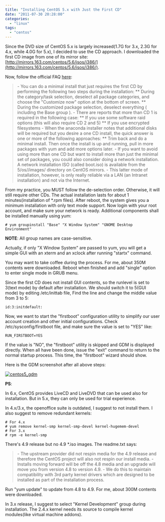 ```yaml
---
title: "Installing CentOS 5.x with Just the First CD"
date: "2011-07-30 20:28:00"
categories: 
  - "linux"
tags: 
  - "centos"
---
```


Since the DVD size of CentOS 5.x is largely increased(1.7G for 3.x, 2.3G for 4.x, while 4.0G for 5.x), I decided to use the CD approach. I downloaded the first CD image from one of its mirror site: [http://mirrors.163.com/centos/5.6/isos/i386/](http://mirrors.163.com/centos/5.6/isos/i386/).

Now, follow the official FAQ [here](http://wiki.centos.org/FAQ/CentOS5#head-c79c201900d22f163a445f134fcc6c916eb3cb6e):

> \- You can do a minimal install that just requires the first CD by performing the following two steps during the installation: \*\* During the category/task selection, deselect all package categories, and choose the "Customize now" option at the bottom of screen. \*\* During the customized package selection, deselect everything ( including the Base group ). - There are reports that more than CD 1 is required in the following case: \*\* If you use some software raid options (this will also require CD 2 and 5) \*\* If you use encrypted filesystems - When the anaconda installer notes that additional disks will be required but you desire a one CD install, the quick answer is one or more of the following approaches: \*\* Trim back and do a minimal install. Then once the install is up and running, pull in more packages with yum and add more options later. - If you want to avoid using more than one CD but want to install more than just the minimal set of packages, you could also consider doing a network installation. A network installation ISO (called boot.iso) is available from the 5/os/<arch>/images/ directory on CentOS mirrors. - This latter mode of installation, however, is only really reliable via a LAN (an Intranet installation) and not via the Internet.

From my practice, you MUST follow the de-selection order. Otherwise, it will still require other CDs. The actual installation lasts for about 1 minutes(installation of \*.rpm files). After reboot, the system gives you a minimum installation with only text mode support. Now login with your root account, and make sure your network is ready. Additional components shall be installed manually using yum:

```
# yum groupinstall "Base" "X Window System" "GNOME Desktop Environment"
```

**NOTE**: All group names are case-sensitive.

Actually, if only "X Window System" are passed to yum, you will get a simple GUI with an xterm and an xclock after running "startx" command.

You may want to take coffee during the process. For me, about 350M contents were downloaded. Reboot when finished and add "single" option to enter single mode in GRUB menu.

Since the first CD does not install GUI contents, so the runlevel is set to 3(text mode) by default after installation. We should switch it to 5(GUI mode) by editing /etc/inittab file, Find the line and change the middle value from 3 to 5:

```
id:3:initdefault:
```

Now, we want to start the "firstboot" configuration utility to simplify our user account creation and other initial configurations. Check /etc/sysconfig/firstboot file, and make sure the value is set to "YES" like:

```
RUN_FIRSTBOOT=YES
```

If the value is "NO", the "firstboot" utility is skipped and GDM is displayed directly. When all have been done, issue the "exit" command to return to the normal startup process. This time, the "firstboot" wizard should show.

Here is the GDM screenshot after all above steps:

[![centos5_gdm](images/5989997912_02cec9fe6d_z.jpg)](http://www.flickr.com/photos/gonwan1985/5989997912 "centos5_gdm by Binhao Qian, on Flickr")

**PS**:

In 6.x, CentOS provides LiveCD and LiveDVD that can be used also for installation. But in 5.x, they can only be used for trial experience.

In 4.x/3.x, the openoffice suite is outdated, I suggest to not install them. I also suggest to remove redundant kernels:

```
# For 4.x
# yum remove kernel-smp kernel-smp-devel kernel-hugemem-devel
# For 3.x
# rpm -e kernel-smp
```

There's 4.9 release but no 4.9 \*.iso images. The readme.txt says:

> \- The upstream provider did not respin media for the 4.9 release and therefore the CentOS project will also not respin our install media. - Installs moving forward will be off the 4.8 media and an upgrade will move you from version 4.8 to version 4.9. - We do this to maintain compatibility with 3rd party kernel drivers which are designed to be installed as part of the installation process.

Run "yum update" to update from 4.8 to 4.9. For me, about 300M contents were downloaded.

In 3.x release, I suggest to select "Kernel Development" group during installation. The 2.4.x kernel needs its source to compile kernel modules(like virtual machine addons).
